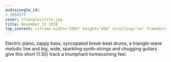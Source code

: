 ```yaml
---
audiojungle_id:
- 1854577
cover: trianglecircle.jpg
title: November 13 2010
top_content: <iframe width="100%" height="450" scrolling="no" frameborder="no" src="https://w.soundcloud.com/player/?url=https%3A//api.soundcloud.com/tracks/7212758&amp;auto_play=false&amp;hide_related=false&amp;show_comments=true&amp;show_user=true&amp;show_reposts=false&amp;visual=true"></iframe>
---
```


Electric piano, zappy bass, syncopated break-beat drums, a triangle-wave melodic line and big, wide, sparkling synth-strings and chugging guitars give this short (1:30) track a triumphant homecoming feel. <!--Available for <a href="http://audiojungle.net/item/joyful-confidence/1854577" onclick="javascript:_gaq.push(['_trackEvent','outbound-article','http://audiojungle.net']);">Royalty Free professional licensing</a>.-->

<!--soundcloud url="http://soundcloud.com/peterkappus/Nov-13-2010"-->

